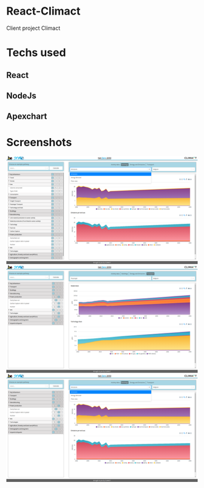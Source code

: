 # React-Climact
Client project Climact

# Techs used

## React
## NodeJs
## Apexchart

# Screenshots

<img src="Screenshot from 2020-02-07 16-06-28.png"/>


<img src="Screenshot from 2020-02-07 16-11-55.png"/>


<img src="Screenshot from 2020-02-07 16-12-36.png"/>
